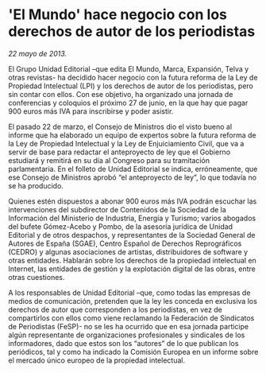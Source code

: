 # 'El Mundo' hace negocio con los derechos de autor de los periodistas

*22 mayo de 2013.*

El Grupo Unidad Editorial –que edita El Mundo, Marca, Expansión, Telva
y otras revistas- ha decidido hacer negocio con la futura reforma de
la Ley de Propiedad Intelectual (LPI) y los derechos de autor de los
periodistas, pero sin contar con ellos. Con ese objetivo, ha
organizado una jornada de conferencias y coloquios el próximo 27 de
junio, en la que hay que pagar 900 euros más IVA para inscribirse y
poder asistir.

El pasado 22 de marzo, el Consejo de Ministros dio el visto bueno al
informe que ha elaborado un equipo de expertos sobre la futura reforma
de la Ley de Propiedad Intelectual y la Ley de Enjuiciamiento Civil,
que va a servir de base para redactar el anteproyecto de ley que el
Gobierno estudiará y remitirá en su día al Congreso para su
tramitación parlamentaria. En el folleto de Unidad Editorial se
indica, erróneamente, que ese Consejo de Ministros aprobó “el
anteproyecto de ley”, lo que todavía no se ha producido.

Quienes estén dispuestos a abonar 900 euros más IVA podrán escuchar
las intervenciones del subdirector de Contenidos de la Sociedad de la
Información del Ministerio de Industria, Energía y Turismo; varios
abogados del bufete Gómez-Acebo y Pombo, de la asesoría jurídica de
Unidad Editorial y de otros despachos, y representantes de la
Sociedad General de Autores de España (SGAE), Centro Español de
Derechos Reprográficos (CEDRO) y algunas asociaciones de artistas,
distribuidores de software y otras entidades. Hablarán sobre los
derechos de la propiedad intelectual en Internet, las entidades de
gestión y la explotación digital de las obras, entre otras
cuestiones.

A los responsables de Unidad Editorial –que, como todas las empresas
de medios de comunicación, pretenden que la ley les conceda en
exclusiva los derechos de autor que corresponden a los periodistas, en
vez de compartirlos con ellos como viene reclamando la Federación de
Sindicatos de Periodistas (FeSP)- no se les ha ocurrido que en esa
jornada participe algún representante de organizaciones profesionales
y sindicales de los informadores, dado que estos son los “autores” de
lo que publican los periódicos, tal y como ha indicado la Comisión
Europea en un informe sobre el mercado único europeo de la propiedad
intelectual.
